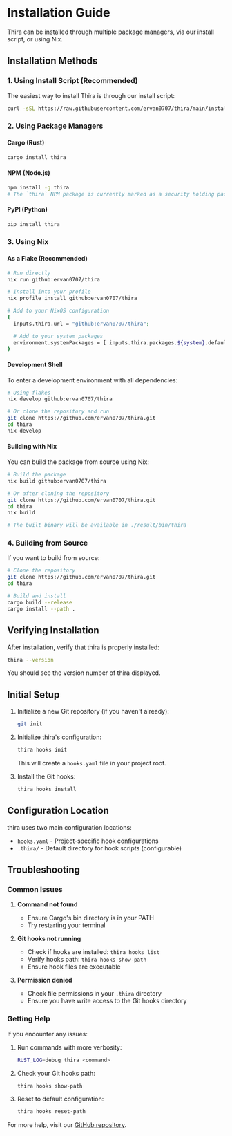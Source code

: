 # Installation Guide

Thira can be installed through multiple package managers, via our install script, or using Nix.

## Installation Methods

### 1. Using Install Script (Recommended)

The easiest way to install Thira is through our install script:

```sh
curl -sSL https://raw.githubusercontent.com/ervan0707/thira/main/install.sh | bash
```

### 2. Using Package Managers

#### Cargo (Rust)

```sh
cargo install thira
```

#### NPM (Node.js)

```sh
npm install -g thira
# The `thira` NPM package is currently marked as a security holding package and is not available for installation. Please use the Cargo or pip installation methods for now.
```

#### PyPI (Python)

```sh
pip install thira
```

### 3. Using Nix

#### As a Flake (Recommended)

```sh
# Run directly
nix run github:ervan0707/thira

# Install into your profile
nix profile install github:ervan0707/thira

# Add to your NixOS configuration
{
  inputs.thira.url = "github:ervan0707/thira";

  # Add to your system packages
  environment.systemPackages = [ inputs.thira.packages.${system}.default ];
}
```

#### Development Shell

To enter a development environment with all dependencies:

```sh
# Using flakes
nix develop github:ervan0707/thira

# Or clone the repository and run
git clone https://github.com/ervan0707/thira.git
cd thira
nix develop
```

#### Building with Nix

You can build the package from source using Nix:

```sh
# Build the package
nix build github:ervan0707/thira

# Or after cloning the repository
git clone https://github.com/ervan0707/thira.git
cd thira
nix build

# The built binary will be available in ./result/bin/thira
```

### 4. Building from Source

If you want to build from source:

```sh
# Clone the repository
git clone https://github.com/ervan0707/thira.git
cd thira

# Build and install
cargo build --release
cargo install --path .
```

## Verifying Installation

After installation, verify that thira is properly installed:

```sh
thira --version
```

You should see the version number of thira displayed.

## Initial Setup

1. Initialize a new Git repository (if you haven't already):

   ```sh
   git init
   ```

2. Initialize thira's configuration:

   ```sh
   thira hooks init
   ```

   This will create a `hooks.yaml` file in your project root.

3. Install the Git hooks:
   ```sh
   thira hooks install
   ```

## Configuration Location

thira uses two main configuration locations:

- `hooks.yaml` - Project-specific hook configurations
- `.thira/` - Default directory for hook scripts (configurable)

## Troubleshooting

### Common Issues

1. **Command not found**

   - Ensure Cargo's bin directory is in your PATH
   - Try restarting your terminal

2. **Git hooks not running**

   - Check if hooks are installed: `thira hooks list`
   - Verify hooks path: `thira hooks show-path`
   - Ensure hook files are executable

3. **Permission denied**
   - Check file permissions in your `.thira` directory
   - Ensure you have write access to the Git hooks directory

### Getting Help

If you encounter any issues:

1. Run commands with more verbosity:

   ```sh
   RUST_LOG=debug thira <command>
   ```

2. Check your Git hooks path:

   ```sh
   thira hooks show-path
   ```

3. Reset to default configuration:
   ```sh
   thira hooks reset-path
   ```

For more help, visit our [GitHub repository](https://github.com/ervan0707/thira/issues).
